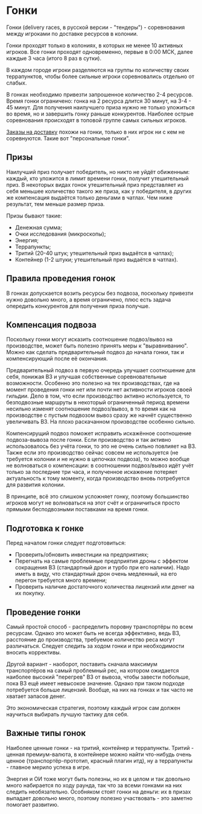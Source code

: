 # Гонки

Гонки (delivery races, в русской версии - "тендеры") - соревнования между игроками по доставке ресурсов в колонии.

Гонки проходят только в колониях, в которых не менее 10 активных игроков. Все гонки проходят одновременно,
первые в 0:00 МСК, далее каждые 3 часа (итого 8 раз в сутки).

В каждом городе игроки разделяются на группы по количеству своих террапунктов, чтобы более сильные игроки
соревновались отдельно от слабых.

В гонках необходимо привезти запрошенное количество 2-4 ресурсов. Время гонки ограничено: гонка на 2 ресурса
длится 30 минут, на 3-4 - 45 минут. Для получения наилучшего приза нужно не только уложиться во время, но и
завершить гонку раньше конкурентов. Наиболее острые соревнования происходят в топовой группе самых сильных
игроков.

[Заказы на доставку](personal.md) похожи на гонки, только в них игрок ни с кем не соревнуются. Такие вот
"персональные гонки".

## Призы

Наилучший приз получает победитель, но никто не уйдёт обиженным: каждый, кто уложится в лимит времени гонки,
получит утешительный приз. В некоторых видах гонок утешительный приз представляет из себя меньшее количество
такого же приза, как у победителя, в других же компенсация выдаётся только деньгами в чатлах. Чем ниже
результат, тем меньше размер приза.

Призы бывают такие:

- Денежная сумма;
- Очки исследования (микроскопы);
- Энергия;
- Террапункты;
- Тритий (20-40 штук; утешительный приз выдаётся в чатлах);
- Контейнер (1-2 штуки; утешительный приз выдаётся в чатлах).

## Правила проведения гонок

В гонках допускается возить ресурсы без подвоза, поскольку привезти нужно довольно много, а время ограничено,
плюс есть задача опередить конкурентов для получения приза получше.

## Компенсация подвоза

Поскольку гонки могут исказить соотношение подвоз/вывоз на производстве, может быть полезно принять меры к
"выравниванию". Можно как сделать предварительный подвоз до начала гонки, так и компенсирующий после её
окончания.

Предварительный подвоз в первую очередь улучшает соотношение для себя, понижая ВЗ и улучшая собственные
соревновательные возможности. Особенно это полезно на тех производствах, где на момент проведения гонки
нет или почти нет активности игроков своей гильдии. Дело в том, что если производство активно используется,
то безподвозные маршруты в некоторый ограниченный период времени несильно изменят соотношение подвоз/вывоз,
в то время как на производстве с пустым подвозом вывоз сразу же начнёт существенно увеличивать ВЗ. На плохо
раскачанном производстве особенно сильно.

Компенсирущий подвоз поможет исправить искажённое соотношение подвоза-вывоза после гонки. Если производство
и так активно использовалось без учёта гонки, то это не очень сильно повлияет на ВЗ. Также если это
производство сейчас совсем не используется (не требуется колонии и не нужно в цепочках подвоза), то можно
вообще не волноваться о компенсации: в соотношении подвоз/вывоз идёт учёт только за последние три часа,
и полученное искажение потеряет актуальность к тому моменту, когда производство вновь потребуется для
развития колонии.

В принципе, всё это слишком усложняет гонку, поэтому большинство игроков могут не волноваться на этот счёт
и ограничиться просто прямыми бесподвозными поставками на время гонки.

## Подготовка к гонке

Перед началом гонки следует подготовиться:

- Проверить/обновить инвестиции на предприятиях;
- Перегнать на самые проблемные предприятия дроны с эффектом сокращения ВЗ (стандартный дрон и турбо при
его наличии). Надо иметь в виду, что стандартный дрон очень медленный, на его перегон требуется много времени;
- Проверить наличие достаточного количества лицензий или денег на их покупку.

## Проведение гонки

Самый простой способ - распределить поровну транспортёры по всем ресурсам. Однако это может быть не всегда
эффективно, ведь ВЗ, расстояние до производства, требуемое количество реса могут различаться. Следует
следить за ходом гонки и при необходимости вносить коррективы.

Другой вариант - наоборот, поставить сначала максимум транспортёров на самый проблемный рес, на котором
ожидается наиболее высокий "перегрев" ВЗ от вывоза, чтобы завести побольше, пока ВЗ ещё имеет невысокое
значение. Однако при таком подходе потребуется больше лицензий. Вообще, на них на гонках и так часто не
хватает запасов денег.

Это экономическая стратегия, поэтому каждый игрок сам должен научиться выбирать лучшую тактику для себя.

## Важные типы гонок

Наиболее ценные гонки - на тритий, контейнер и террапункты. Тритий - ценная премиум-валюта, в контейнере
можно найти что-нибудь очень ценное (транспортёр-прототип, красный плагин итд), ну а террапункты - главное
мерило успеха в игре.

Энергия и ОИ тоже могут быть полезны, но их в целом и так довольно много набирается по ходу раунда, так что
за всеми гонками на них следить необязательно. Особняком стоят гонки на деньги: их в призах выпадает довольно
много, поэтому полезно участвовать - это заметно помогает развитию.
